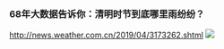 ### 68年大数据告诉你：清明时节到底哪里雨纷纷？
http://news.weather.com.cn/2019/04/3173262.shtml
![](http://i.weather.com.cn/images/cn/index/dtpsc/2019/04/01/1554113080761026389.jpg)